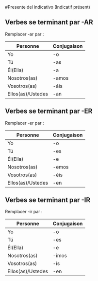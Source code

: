 #Presente del indicativo (Indicatif présent)

## Verbes se terminant par -AR

Remplacer -ar par : 

|Personne|Conjugaison|
|---|---|
|Yo|-o|
|Tú|-as|
|Él(Ella)|-a|
|Nosotros(as)|-amos|
|Vosotros(as)|-áis|
|Ellos(as)/Ustedes|-an|

## Verbes se terminant par -ER

Remplacer -er par :

|Personne|Conjugaison|
|---|---|
|Yo|-o|
|Tú|-es|
|Él(Ella)|-e|
|Nosotros(as)|-emos|
|Vosotros(as)|-éis|
|Ellos(as)/Ustedes|-en|

## Verbes se terminant par -IR

Remplacer -ir par :

|Personne|Conjugaison|
|---|---|
|Yo|-o|
|Tú|-es|
|Él(Ella)|-e|
|Nosotros(as)|-imos|
|Vosotros(as)|-ís|
|Ellos(as)/Ustedes|-en|
